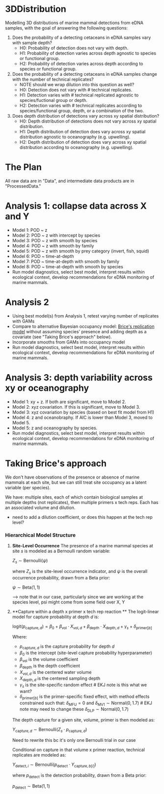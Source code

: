 # 3DDistribution
Modelling 3D distributions of marine mammal detections from eDNA samples, with the goal of answering the following questions:

1. Does the probability of a detecting cetaceans in eDNA samples vary with sample depth?
   - H0: Probability of detection does not vary with depth.
   - H1: Probability of detection varies across depth agnostic to species or functional group.
   - H2: Probability of detection varies across depth according to species or functional group.
2. Does the probability of a detecting cetaceans in eDNA samples change with the number of technical replicates?
   * NOTE should we wrap dilution into this question as well?
   - H0: Detection does not vary with # technical replicates.
   - H1: Detection varies with # technical replicated agnostic to species/fuctional group or depth.
   - H2: Detection varies with # technical replicates according to species/functional group, depth, or a combination of the two.
3. Does depth distribution of detections vary across xy spatial distribution?
   - H0: Depth distribution of detections does not vary across xy spatial distribution.
   - H1: Depth distribution of detection does vary across xy spatial distribution agnostic to oceanography (e.g. upwelling).
   - H2: Depth distribution of detection does vary across xy spatial distribution according to oceanography (e.g. upwelling).

# The Plan

All raw data are in "Data", and intermediate data products are in "ProcessedData."

# Analysis 1: collapse data across X and Y

- Model 1: POD ~ z
- Model 2: POD ~ z with intercept by species
- Model 3: POD ~ z with smooth by species
- Model 4: POD ~ z with smooth by family
- Model 5: POD ~ z with smooth by prey category (invert, fish, squid)
- Model 6: POD ~ time-at-depth
- Model 7: POD ~ time-at-depth with smooth by family
- Model 8: POD ~ time-at-depth with smooth by species
- Run model diagnostics, select best model, interpret results within ecological context, develop recommendations for eDNA monitoring of marine mammals.

# Analysis 2

- Using best model(s) from Analysis 1, retest varying number of replicates with GAMs
- Compare to alternative Bayesian occupancy model: [Brice's replication model](https://github.com/BriceSemmens/eDNA_patch) without assuming species' presence and adding depth as a covariate (see "Taking Brice's approach" below).
- Incorporate smooths from GAMs into occupancy model
- Run model diagnostics, select best model, interpret results within ecological context, develop recommendations for eDNA monitoring of marine mammals.

# Analysis 3: depth variability across xy or oceanography

- Model 1: xy + z. If both are significant, move to Model 2.
- Model 2: xyz covariation. If this is significant, move to Model 3.
- Model 3: xyz covariation by species (based on best fit model from H1)
- Model 4: z and oceanobraphy. If AIC is lower than Model 3, moved to Model 5.
- Model 5: z and oceanography by species.
- Run model diagnostics, select best model, interpret results within ecological context, develop recommendations for eDNA monitoring of marine mammals.

# Taking Brice's approach

We don't have observations of the presence or absence of marine mammals at each site, but we can still treat site occupancy as a latent variable (per species). 

We have: multiple sites, each of which contain biological samples at multiple depths (not replicates), then multiple primers x tech reps. Each has an associated volume and dilution. 

* need to add a dilution coefficient, or does this happen at the tech rep level?

### Hierarchical Model Structure

1. **Site-Level Occurrence**
   The presence of a marine mammal species at site $s$ is modeled as a Bernoulli random variable:

   $Z_s \sim \text{Bernoulli}(\psi)$

   where $Z_s$ is the site-level occurrence indicator, and $\psi$ is the overall occurrence probability, drawn from a Beta prior:

   $\psi \sim \text{Beta}(1,1)$

   --> note that in our case, particularly since we are working at the species level, psi might come from some field over X, Y

2. **Capture within a depth x primer x tech rep reaction **
   The logit-linear model for capture probability at depth $d$ is:

   $\text{logit}(p_{\text{capture},d}) = \beta_0 + \beta_{\text{vol}} \cdot X_{\text{vol},d} + \beta_{\text{depth}} \cdot X_{\text{depth},d} + \gamma_{s} + \delta_{\text{primer}[b]}$

   Where:
   - $p_{\text{capture},d}$ is the capture probability for depth $d$
   - $\beta_0$ is the intercept (site-level capture probability hyperparameter)
   - $\beta_{\text{vol}}$ is the volume coefficient
   - $\beta_{\text{depth}}$ is the depth coefficient
   - $X_{\text{vol},d}$ is the centered water volume
   - $X_{\text{depth},d}$ is the centered sampling depth
   - $\gamma_{s}$ is the site-specific random effect # EKJ note is this what we want?
   - $\delta_{\text{primer}[b]}$ is the primer-specific fixed effect, with method effects constrained such that:
   $\delta_{\text{MFU}} = 0$ and 
   $\delta_{\text{MV1}} \sim \text{Normal}(0, 1.7)$ # EKJ note may need to change these
   $\delta_{\text{DLP}} \sim \text{Normal}(0, 1.7)$
   
   The depth capture for a given site, volume, primer  is then modeled as:

   $Y_{\text{capture},d} \sim \text{Bernoulli}(Z_{s} \cdot p_{\text{capture},d})$

   Need to rewrite this bc it's only one Bernoulli trial in our case

   Conditional on capture in that volume x primer reaction, technical replicates are modeled as:

   $Y_{\text{detect},i} \sim \text{Bernoulli}(p_{\text{detect}} \cdot Y_{\text{capture},b[i]})$

   where $p_{\text{detect}}$ is the detection probability, drawn from a Beta prior:

   $p_{\text{detect}} \sim \text{Beta}(1,1)$

